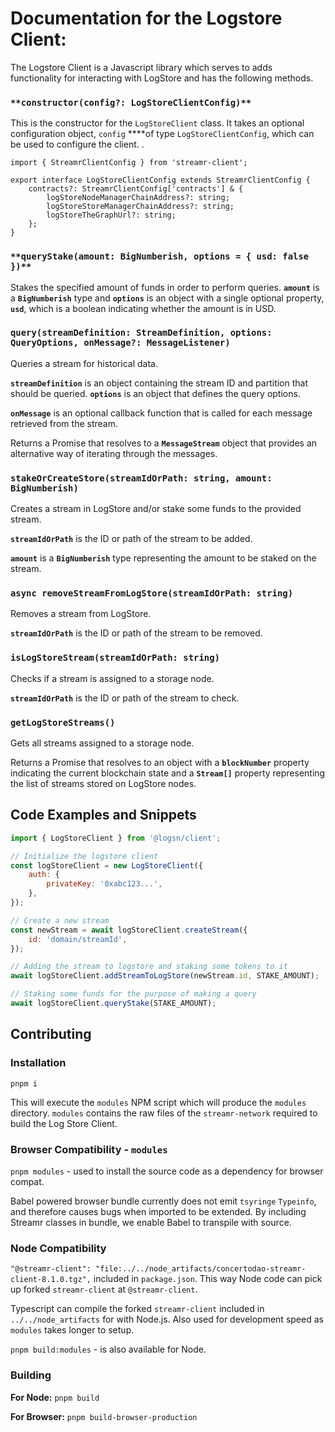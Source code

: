 # Documentation for the Logstore Client:

The Logstore Client is a Javascript library which serves to adds functionality for interacting with LogStore and has the following methods.

### `**constructor(config?: LogStoreClientConfig)**`

This is the constructor for the `LogStoreClient` class. It takes an optional configuration object, `config` \*\*\*\*of type `LogStoreClientConfig`, which can be used to configure the client. .

```
import { StreamrClientConfig } from 'streamr-client';

export interface LogStoreClientConfig extends StreamrClientConfig {
	contracts?: StreamrClientConfig['contracts'] & {
		logStoreNodeManagerChainAddress?: string;
		logStoreStoreManagerChainAddress?: string;
		logStoreTheGraphUrl?: string;
	};
}
```

### `**queryStake(amount: BigNumberish, options = { usd: false })**`

Stakes the specified amount of funds in order to perform queries. **`amount`** is a **`BigNumberish`** type and **`options`** is an object with a single optional property, **`usd`**, which is a boolean indicating whether the amount is in USD.

### **`query(streamDefinition: StreamDefinition, options: QueryOptions, onMessage?: MessageListener)`**

Queries a stream for historical data.

**`streamDefinition`** is an object containing the stream ID and partition that should be queried. **`options`** is an object that defines the query options.

**`onMessage`** is an optional callback function that is called for each message retrieved from the stream.

Returns a Promise that resolves to a **`MessageStream`** object that provides an alternative way of iterating through the messages.

### **`stakeOrCreateStore(streamIdOrPath: string, amount: BigNumberish)`**

Creates a stream in LogStore and/or stake some funds to the provided stream.

**`streamIdOrPath`** is the ID or path of the stream to be added.

**`amount`** is a **`BigNumberish`** type representing the amount to be staked on the stream.

### **`async removeStreamFromLogStore(streamIdOrPath: string)`**

Removes a stream from LogStore.

**`streamIdOrPath`** is the ID or path of the stream to be removed.

### **`isLogStoreStream(streamIdOrPath: string)`**

Checks if a stream is assigned to a storage node.

**`streamIdOrPath`** is the ID or path of the stream to check.

### **`getLogStoreStreams()`**

Gets all streams assigned to a storage node.

Returns a Promise that resolves to an object with a **`blockNumber`** property indicating the current blockchain state and a **`Stream[]`** property representing the list of streams stored on LogStore nodes.

## Code Examples and Snippets

```jsx
import { LogStoreClient } from '@logsn/client';

// Initialize the logstore client
const logStoreClient = new LogStoreClient({
	auth: {
		privateKey: '0xabc123...',
	},
});

// Create a new stream
const newStream = await logStoreClient.createStream({
	id: 'domain/streamId',
});

// Adding the stream to logstore and staking some tokens to it
await logStoreClient.addStreamToLogStore(newStream.id, STAKE_AMOUNT);

// Staking some funds for the purpose of making a query
await logStoreClient.queryStake(STAKE_AMOUNT);
```

## Contributing

### Installation

`pnpm i`

This will execute the `modules` NPM script which will produce the `modules` directory.
`modules` contains the raw files of the `streamr-network` required to build the Log Store Client.

### Browser Compatibility - `modules`

`pnpm modules` - used to install the source code as a dependency for browser compat.

Babel powered browser bundle currently does not emit `tsyringe` `Typeinfo`, and therefore causes bugs when imported to be extended.
By including Streamr classes in bundle, we enable Babel to transpile with source.

### Node Compatibility

`"@streamr-client": "file:../../node_artifacts/concertodao-streamr-client-8.1.0.tgz",` included in `package.json`.
This way Node code can pick up forked `streamr-client` at `@streamr-client`.

Typescript can compile the forked `streamr-client` included in `../../node_artifacts` for with Node.js.
Also used for development speed as `modules` takes longer to setup.

`pnpm build:modules` - is also available for Node.

### Building

**For Node:** `pnpm build`

**For Browser:** `pnpm build-browser-production`
